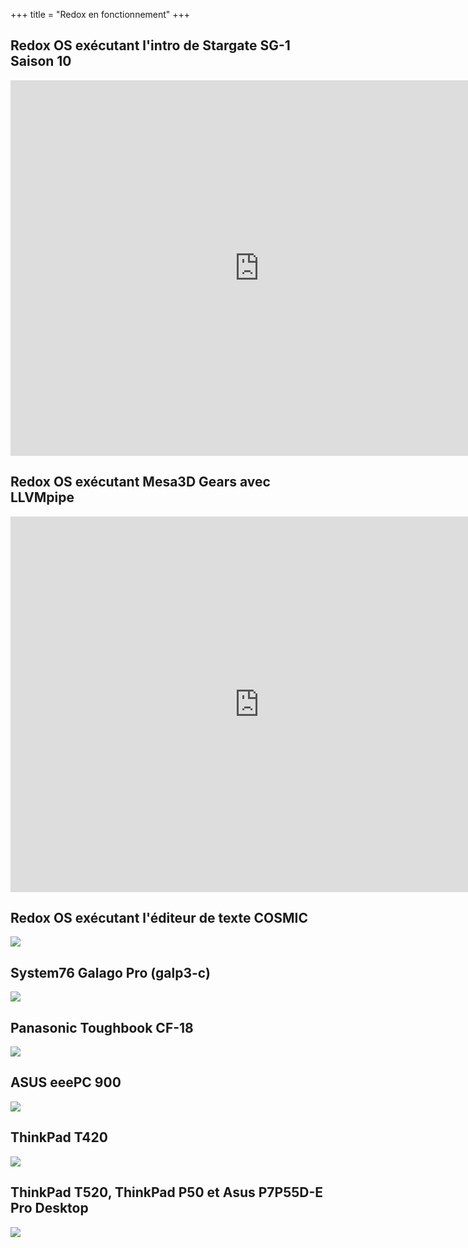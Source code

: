 +++
title = "Redox en fonctionnement"
+++

## Redox OS exécutant l'intro de Stargate SG-1 Saison 10
<iframe src="https://vid.puffyan.us/embed/3cPekY4c9Hc" style="border:none;height:601px;width:796px;" title="Invidious video player"></iframe>

## Redox OS exécutant Mesa3D Gears avec LLVMpipe
<iframe src="https://vid.puffyan.us/embed/ADSvEA_YY7E" style="border:none;height:601px;width:796px;" title="Invidious video player"></iframe>

## Redox OS exécutant l'éditeur de texte COSMIC
<img class="img-responsive" src="/img/screenshot/cosmic-edit-redox.png"/>

## System76 Galago Pro (galp3-c)
<img class="img-responsive" src="/img/hardware/system76-galp3-c.jpg"/>

## Panasonic Toughbook CF-18
<img class="img-responsive" src="/img/hardware/panasonic-toughbook-cf18.png"/>

## ASUS eeePC 900
<img class="img-responsive" src="/img/hardware/asus-eepc-900.png"/>

## ThinkPad T420
<img class="img-responsive" src="/img/hardware/thinkpad-t420.png"/>

## ThinkPad T520, ThinkPad P50 et Asus P7P55D-E Pro Desktop
<img class="img-responsive" src="/img/hardware/T520-P50-Asus-Desktop.jpg"/>

